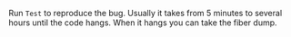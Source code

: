 Run `Test` to reproduce the bug.
Usually it takes from 5 minutes to several hours until the code hangs.
When it hangs you can take the fiber dump.

